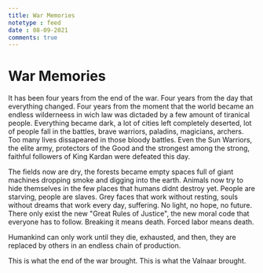 ```yaml
---
title: War Memories
notetype : feed
date : 08-09-2021
comments: true
---
```


# War Memories

It has been four years from the end of the war. Four years from the day that everything changed. Four years from the moment that the world became an endless wilderneess in wich law was dictaded by a few amount of tiranical people. Everything became dark, a lot of cities left completely deserted, lot of people fall in the battles, brave warriors, paladins, magicians, archers. Too many lives dissapeared in those bloody battles.
 Even the Sun Warriors, the elite army, protectors of the Good and the strongest among the strong, faithful followers of King Kardan were defeated this day.
 
The fields now are dry, the forests became empty spaces full of giant machines dropping smoke and digging into the earth. Animals now try to hide themselves in the few places that humans didnt destroy yet. People are starving, people are slaves. Grey faces that work without resting, souls without dreams that work every day, suffering. No light, no hope, no future. There only exist the new "Great Rules of Justice", the new moral code that everyone has to follow. Breaking it means death. Forced labor means death.

Humankind can only work until they die, exhausted, and then, they are replaced by others in an endless chain of production.

This is what the end of the war brought. This is what the Valnaar brought.
